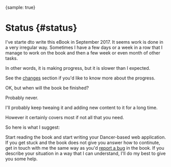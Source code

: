 {sample: true}
# Status {#status}

I've starte dto write this eBook in September 2017. It seems work is done in a very irregular way. Sometimes I have a few days or a week in a row that I manage to work on the book and then a few week or even month of other tasks.

In other words, it is making progress, but it is slower than I expected.

See the [changes](#changes) section if you'd like to know more about the progress.

OK, but when will the book be finished?

Probably never.

I'll probably keep tweaing it and adding new content to it for a long time.

However it certainly covers most if not all that you need.

So here is what I suggest:

Start reading the book and start writing your Dancer-based web application. If you get stuck and the book does not give you answer how to continute, get in touch with me the same way as you'd [report a bug](#bug-reporting) in the book. If you describe your situation in a way that I can understand, I'll do my best to give you some help.

